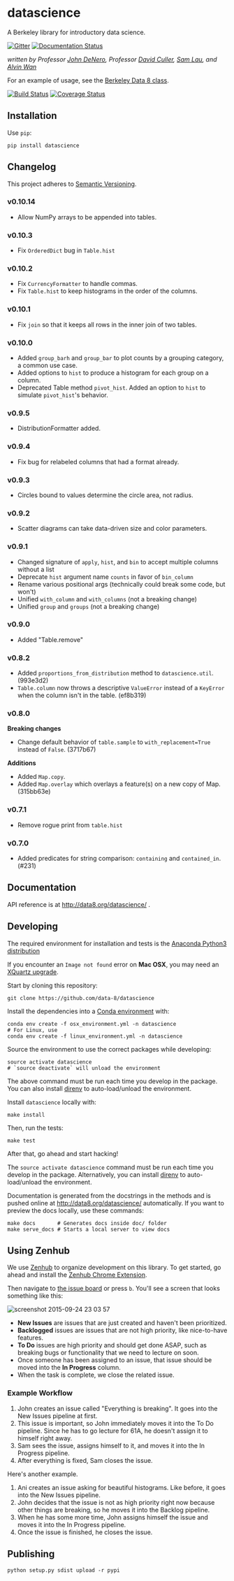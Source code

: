# datascience

A Berkeley library for introductory data science.

[![Gitter](https://badges.gitter.im/Join%20Chat.svg)](https://gitter.im/dsten/datascience?utm_source=badge&utm_medium=badge&utm_campaign=pr-badge)
[![Documentation Status](https://readthedocs.org/projects/datascience/badge/?version=master)](http://datascience.readthedocs.org/en/master/?badge=master)


*written by Professor [John DeNero](http://denero.org), Professor
[David Culler](http://www.cs.berkeley.edu/~culler),
[Sam Lau](https://github.com/samlau95), and [Alvin Wan](http://alvinwan.com)*

For an example of usage, see the [Berkeley Data 8 class](http://data8.org/).

[![Build Status](https://travis-ci.org/data-8/datascience.svg?branch=master)](https://travis-ci.org/data-8/datascience)
[![Coverage Status](https://coveralls.io/repos/dsten/datascience/badge.svg?branch=master&service=github)](https://coveralls.io/github/dsten/datascience?branch=master)

## Installation

Use `pip`:

```
pip install datascience
```

## Changelog

This project adheres to [Semantic Versioning](http://semver.org/).

### v0.10.14

- Allow NumPy arrays to be appended into tables.

### v0.10.3

- Fix `OrderedDict` bug in `Table.hist`

### v0.10.2

- Fix `CurrencyFormatter` to handle commas.
- Fix `Table.hist` to keep histograms in the order of the columns.

### v0.10.1

- Fix `join` so that it keeps all rows in the inner join of two tables.

### v0.10.0

- Added `group_barh` and `group_bar` to plot counts by a grouping category,
  a common use case.
- Added options to `hist` to produce a histogram for each group on a
  column.
- Deprecated Table method `pivot_hist`.  Added an option to `hist` to
  simulate `pivot_hist`'s behavior.

### v0.9.5

- DistributionFormatter added.

### v0.9.4

- Fix bug for relabeled columns that had a format already.

### v0.9.3

- Circles bound to values determine the circle area, not radius.

### v0.9.2

- Scatter diagrams can take data-driven size and color parameters.

### v0.9.1

- Changed signature of `apply`, `hist`, and `bin` to accept multiple columns without a list
- Deprecate `hist` argument name `counts` in favor of `bin_column`
- Rename various positional args (technically could break some code, but won't)
- Unified `with_column` and `with_columns` (not a breaking change)
- Unified `group` and `groups` (not a breaking change)

### v0.9.0
- Added "Table.remove"

### v0.8.2

- Added `proportions_from_distribution` method to `datascience.util`.
  (993e3d2)
- `Table.column` now throws a descriptive `ValueError` instead of a `KeyError`
  when the column isn't in the table. (ef8b319)

### v0.8.0
**Breaking changes**

- Change default behavior of `table.sample` to `with_replacement=True` instead
  of `False`. (3717b67)

**Additions**

- Added `Map.copy`.
- Added `Map.overlay` which overlays a feature(s) on a new copy of Map.
  (315bb63e)

### v0.7.1
- Remove rogue print from `table.hist`

### v0.7.0
- Added predicates for string comparison: `containing` and `contained_in`. (#231)

## Documentation

API reference is at http://data8.org/datascience/ .

## Developing

The required environment for installation and tests is the
[Anaconda Python3 distribution](http://continuum.io/downloads#py34)

If you encounter an `Image not found` error on **Mac OSX**, you may need an
[XQuartz upgrade](http://xquartz.macosforge.org/landing/).

Start by cloning this repository:

    git clone https://github.com/data-8/datascience

Install the dependencies into a [Conda environment][envs] with:

    conda env create -f osx_environment.yml -n datascience
    # For Linux, use
    conda env create -f linux_environment.yml -n datascience

[envs]: http://conda.pydata.org/docs/using/envs.html

Source the environment to use the correct packages while developing:

    source activate datascience
    # `source deactivate` will unload the environment

The above command must be run each time you develop in the package. You can also
install [direnv][direnv] to auto-load/unload the environment.

[direnv]: http://direnv.net/

Install `datascience` locally with:

    make install

Then, run the tests:

    make test

After that, go ahead and start hacking!

The `source activate datascience` command must be run each time you develop in
the package. Alternatively, you can install [direnv][direnv] to auto-load/unload
the environment.

Documentation is generated from the docstrings in the methods and is pushed online
at http://data8.org/datascience/ automatically. If you want to preview the docs
locally, use these commands:

    make docs       # Generates docs inside doc/ folder
    make serve_docs # Starts a local server to view docs

## Using Zenhub

We use [Zenhub](https://www.zenhub.io/) to organize development on this library.
To get started, go ahead and install the [Zenhub Chrome Extension][zenhub-extension].

[zenhub-extension]: https://chrome.google.com/webstore/detail/zenhub-for-github/ogcgkffhplmphkaahpmffcafajaocjbd?hl=en-US

Then navigate to [the issue board](#boards) or press `b`. You'll see a screen
that looks something like this:

![screenshot 2015-09-24 23 03 57](https://cloud.githubusercontent.com/assets/2468904/10094128/ddc05b92-6310-11e5-9a23-d51216370e89.png)

- **New Issues** are issues that are just created and haven't been prioritized.
- **Backlogged** issues are issues that are not high priority, like nice-to-have
features.
- **To Do** issues are high priority and should get done ASAP, such as
breaking bugs or functionality that we need to lecture on soon.
- Once someone has been assigned to an issue, that issue should be moved into
the **In Progress** column.
- When the task is complete, we close the related issue.

### Example Workflow

1. John creates an issue called "Everything is breaking". It goes into the New
Issues pipeline at first.
2. This issue is important, so John immediately moves it into the To Do
pipeline. Since he has to go lecture for 61A, he doesn't assign it to himself
right away.
3. Sam sees the issue, assigns himself to it, and moves it into the In Progress
pipeline.
4. After everything is fixed, Sam closes the issue.

Here's another example.

1. Ani creates an issue asking for beautiful histograms. Like before, it goes
into the New Issues pipeline.
2. John decides that the issue is not as high priority right now because other
things are breaking, so he moves it into the Backlog pipeline.
3. When he has some more time, John assigns himself the issue and moves it into
the In Progress pipeline.
4. Once the issue is finished, he closes the issue.

## Publishing

```
python setup.py sdist upload -r pypi
```
